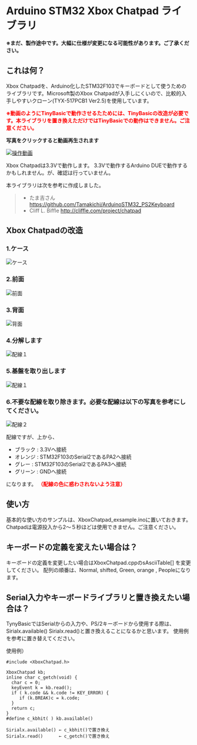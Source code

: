 # Arduino STM32 Xbox Chatpad ライブラリ
****※まだ、製作途中です。大幅に仕様が変更になる可能性があります。ご了承ください。****

## これは何？

Xbox Chatpadを、Arduino化したSTM32F103でキーボードとして使うためのライブラリです。Microsoft製のXbox Chatpadが入手しにくいので、比較的入手しやすいクローン(TYX-517PCB1 Ver2.5)を使用しています。

****<span style="color:red;">※動画のようにTinyBasicで動作させるたためには、TinyBasicの改造が必要です。本ライブラリを置き換えただけではTinyBasicでの動作はできません。ご注意ください。</span>****

****写真をクリックすると動画再生されます****

[![操作動画](./img/xboxchatpad001.jpg)](https://www.youtube.com/watch?v=LU9IOJWQZ0k&vl=ja)

Xbox Chatpadは3.3Vで動作します。
3.3Vで動作するArduino DUEで動作するかもしれません。が、確認は行っていません。

本ライブラリは次を参考に作成しました。
> - たま吉さん      https://github.com/Tamakichi/ArduinoSTM32_PS2Keyboard
> - Cliff L. Biffle http://cliffle.com/project/chatpad

## Xbox Chatpadの改造

### 1.ケース
![ケース](./img/xboxchatpad002.jpg)
### 2.前面
![前面](./img/xboxchatpad003.jpg)
### 3.背面
![背面](./img/xboxchatpad004.jpg)
### 4.分解します
![配線１](./img/xboxchatpad004a.jpg)
### 5.基盤を取り出します
![配線１](./img/xboxchatpad005.jpg)
### 6.不要な配線を取り除きます。必要な配線は以下の写真を参考にしてください。
![配線２](./img/xboxchatpad006.jpg)

配線ですが、上から、
- ブラック : 3.3Vへ接続
- オレンジ : STM32F103のSerial2であるPA2へ接続
- グレー : STM32F103のSerial2であるPA3へ接続
- グリーン : GNDへ接続

になります。
****<span style="color:red;">（配線の色に惑わされないよう注意）</span>****

## 使い方
基本的な使い方のサンプルは、XboxChatpad_exsample.inoに置いておきます。
Chatpadは電源投入から2～５秒ほどは使用できません。ご注意ください。

## キーボードの定義を変えたい場合は？
キーボードの定義を変更したい場合はXboxChatpad.cppのsAsciiTable[] を変更してください。
配列の順番は、Normal, shifted, Green, orange , Peopleになります。

## Serial入力やキーボードライブラリと置き換えたい場合は？
TynyBasicではSerialからの入力や、PS/2キーボードから使用する際は、Sirialx.available() Sirialx.read()と置き換えることになるかと思います。
使用例を参考に置き替えてください。

使用例）
```
#include <XboxChatpad.h>

XboxChatpad kb;
inline char c_getch(void) {
  char c = 0;
  keyEvent k = kb.read();
  if ( k.code && k.code != KEY_ERROR) {
     if (k.BREAK)c = k.code;
  }
  return c;
}
#define c_kbhit( ) kb.available()

Sirialx.available() ← c_kbhit()で置き換え
Sirialx.read()      ← c_getch()で置き換え

```
